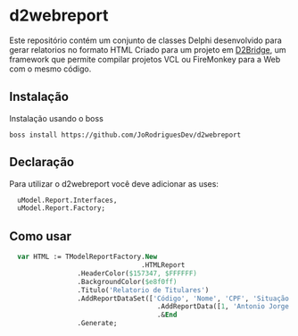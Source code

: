 # d2webreport
Este repositório contém um conjunto de classes Delphi desenvolvido para gerar relatorios no formato HTML Criado para um projeto em [D2Bridge](https://www.d2bridge.com.br/), um framework que permite compilar projetos VCL ou FireMonkey para a Web com o mesmo código.

## Instalação
Instalação usando o boss
```
boss install https://github.com/JoRodriguesDev/d2webreport
```

## Declaração
Para utilizar o d2webreport você deve adicionar as uses:
```pascal
  uModel.Report.Interfaces,
  uModel.Report.Factory;
```

## Como usar
```pascal
  var HTML := TModelReportFactory.New
                                 .HTMLReport
				 .HeaderColor($157347, $FFFFFF)
				 .BackgroundColor($e8f0ff)
				 .Titulo('Relatorio de Titulares')
				 .AddReportDataSet(['Código', 'Nome', 'CPF', 'Situação'])
                                     .AddReportData([1, 'Antonio Jorge Ruan das Neves', '775.304.570-98', 'Ativo'])
                                     .&End
				 .Generate;
```
